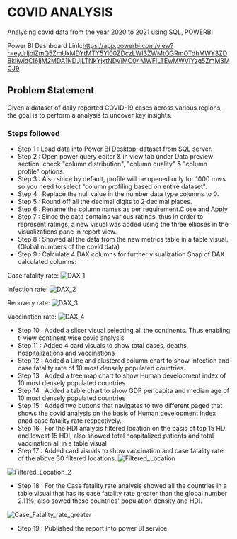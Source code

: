 
# COVID ANALYSIS

Analysing covid data from the year 2020 to 2021 using SQL, POWERBI

Power BI
Dashboard Link:https://app.powerbi.com/view?r=eyJrIjoiZmQ5ZmUxMDYtMTY5Yi00ZDczLWI3ZWMtOGRmOTdhMWY3ZDBkIiwidCI6IjM2MDA1NDJjLTNkYjktNDViMC04MWFlLTEwMWViYzg5ZmM3MCJ9

## Problem Statement

Given a dataset of daily reported COVID-19 cases across various regions, the goal is to perform a analysis to uncover key insights. 

### Steps followed 

- Step 1 : Load data into Power BI Desktop, dataset from SQL server.
- Step 2 : Open power query editor & in view tab under Data preview section, check "column distribution", "column quality" & "column profile" options.
- Step 3 : Also since by default, profile will be opened only for 1000 rows so you need to select "column profiling based on entire dataset".
- Step 4 : Replace the null value in the number data type columns to 0.
- Step 5 : Round off all the decimal digits to 2 decimal places.
- Step 6 : Rename the column names as per requirement.Close and Apply
- Step 7 : Since the data contains various ratings, thus in order to represent ratings, a new visual was added using the three ellipses in the visualizations pane in report view. 
- Step 8 : Showed all the data from the new metrics table in a table visual. (Global numbers of the covid data)
- Step 9 : Calculate 4 DAX columns for further visualization
Snap of DAX calculated columns:

Case fatality rate:
![DAX_1](https://github.com/user-attachments/assets/6b20d578-ffec-4c16-b4fd-ae32de8e0efc)

Infection rate:
![DAX_2](https://github.com/user-attachments/assets/d530ea53-d320-49cd-94b0-fe6de42a7986)

Recovery rate:
![DAX_3](https://github.com/user-attachments/assets/305d279e-a409-4250-9153-282b85e72c18)

Vaccination rate:
![DAX_4](https://github.com/user-attachments/assets/e3b41526-8188-4307-b98b-7b3d0c21cdfc)

- Step 10 : Added a slicer visual selecting all the continents. Thus enabling ti view continent wise covid analysis
- Step 11 : Added 4 card visuals to show total cases, deaths, hospitalizations and vaccinations
- Step 12 : Added a Line and clustered column chart to show Infection and case fatality rate of 10 most densely populated countries
- Step 13 : Added a tree map chart to show Human development index of 10 most densely populated countries
- Step 14 : Added a table chart to show GDP per capita and median age of 10 most densely populated countries
- Step 15 : Added two buttons that navigates to two different paged that shows the covid analysis on the basis of Human development Index anad case fatality rate respectively.
- Step 16 : For the HDI analysis filtered location on the basis of top 15 HDI and lowest 15 HDI, also showed total hospitalized patients and total vaccination all in a table visual
- Step 17 : Added card visuals to show vaccination and case fatality rate of the above 30 filtered locations.
![Filtered_Location](https://github.com/user-attachments/assets/35e0e037-7356-40a8-af84-c75b76ab8fd6)

![Filtered_Location_2](https://github.com/user-attachments/assets/f1bbbc29-ef0f-4c34-bc1c-3698a9d9c271)

- Step 18 : For the Case fatality rate analysis showed all the countries in a table visual that has its case fatality rate greater than the global number 2.11%, also sowed these countries' population density and HDI.

![Case_Fatality_rate_greater](https://github.com/user-attachments/assets/122788bb-9dbb-4564-b8e3-454d3905b672)

- Step 19 : Published the report into power BI service


